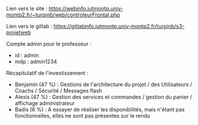 Lien vers le site : https://webinfo.iutmontp.univ-montp2.fr/~turpinb/web/controleurFrontal.php

Lien vers le gitlab : https://gitlabinfo.iutmontp.univ-montp2.fr/turpinb/s3-projetweb

Compte admin pour le professeur : 
- id : admin
- mdp : admin1234

Récapitulatif de l'investissement :
- Benjamin (47 %) : Gestions de l'architecture du projet / des Utilisateurs / Coachs / Sécurité / Messages flash
- Alexis (47 %) : Gestion des services et commandes / gestion du panier / affichage administrateur 
- Badis (6 %) : A essayer de réaliser les disponibilités, mais n'étant pas fonctionnelles, elles ne sont pas présentes sur le rendu